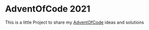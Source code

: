 # AdventOfCode 2021

This is a little Project to share my [AdventOfCode](https://adventofcode.com/) ideas and solutions
